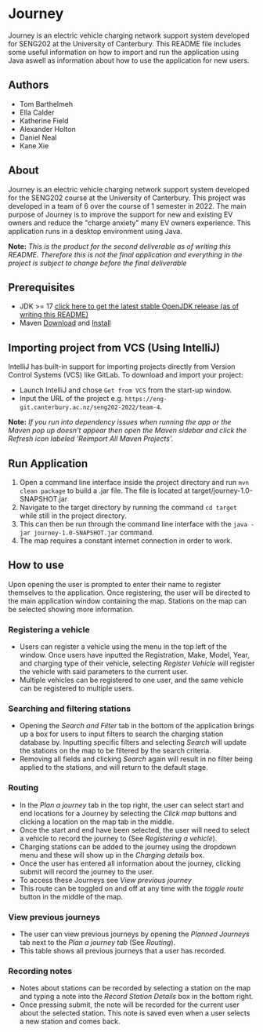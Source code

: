 # Journey
Journey is an electric vehicle charging network support system developed for SENG202 at the University of Canterbury.
This README file includes some useful information on how to import and run the application using Java aswell as information about how to use the application for new users.

## Authors
- Tom Barthelmeh
- Ella Calder
- Katherine Field
- Alexander Holton
- Daniel Neal
- Kane Xie

## About
Journey is an electric vehicle charging network support system developed for the SENG202 course at the University of Canterbury. This project was developed in a team of 6 over the course of 1 semester in 2022. The main purpose of Journey is to improve the support for new and existing EV owners and reduce the "charge anxiety" many EV owners experience. This application runs in a desktop environment using Java.

**Note:** *This is the product for the second deliverable as of writing this README. Therefore this is not the final application and everything in the project is subject to change before the final deliverable*

## Prerequisites
- JDK >= 17 [click here to get the latest stable OpenJDK release (as of writing this README)](https://jdk.java.net/18/)
- Maven [Download](https://maven.apache.org/download.cgi) and [Install](https://maven.apache.org/install.html)


## Importing project from VCS (Using IntelliJ)
IntelliJ has built-in support for importing projects directly from Version Control Systems (VCS) like GitLab.
To download and import your project:

- Launch IntelliJ and chose `Get from VCS` from the start-up window.
- Input the URL of the project e.g. `https://eng-git.canterbury.ac.nz/seng202-2022/team-4`.

**Note:** *If you run into dependency issues when running the app or the Maven pop up doesn't appear then open the Maven sidebar and click the Refresh icon labeled 'Reimport All Maven Projects'.*

## Run Application
1. Open a command line interface inside the project directory and run `mvn clean package` to build a .jar file. The file is located at target/journey-1.0-SNAPSHOT.jar
2. Navigate to the target directory by running the command `cd target` while still in the project directory.
3. This can then be run through the command line interface with the `java -jar journey-1.0-SNAPSHOT.jar` command.
4. The map requires a constant internet connection in order to work.

## How to use
Upon opening the user is prompted to enter their name to register themselves to the application. Once registering, the user will be directed to the main application window containing the map. Stations on the map can be selected showing more information.

### Registering a vehicle
- Users can register a vehicle using the menu in the top left of the window. Once users have inputted the Registration, Make, Model, Year, and charging type of their vehicle, selecting *Register Vehicle* will register the vehicle with said parameters to the current user.
- Multiple vehicles can be registered to one user, and the same vehicle can be registered to multiple users.

### Searching and filtering stations
- Opening the *Search and Filter* tab in the bottom of the application brings up a box for users to input filters to search the charging station database by. Inputting specific filters and selecting *Search* will update the stations on the map to be filtered by the search criteria.
- Removing all fields and clicking *Search* again will result in no filter being applied to the stations, and will return to the default stage.

### Routing
- In the *Plan a journey* tab in the top right, the user can select start and end locations for a Journey by selecting the *Click map* buttons and clicking a location on the map tab in the middle. 
- Once the start and end have been selected, the user will need to select a vehicle to record the journey to (See *Registering a vehicle*).
- Charging stations can be added to the journey using the dropdown menu and these will show up in the *Charging details* box.
- Once the user has entered all information about the journey, clicking submit will record the journey to the user.
- To access these Journeys see *View previous journey*
- This route can be toggled on and off at any time with the *toggle route* button in the middle of the map.

### View previous journeys
- The user can view previous journeys by opening the *Planned Journeys* tab next to the *Plan a journey tab* (See *Routing*).
- This table shows all previous journeys that a user has recorded.

### Recording notes
- Notes about stations can be recorded by selecting a station on the map and typing a note into the *Record Station Details* box in the bottom right.
- Once pressing submit, the note will be recorded for the current user about the selected station. This note is saved even when a user selects a new station and comes back.
